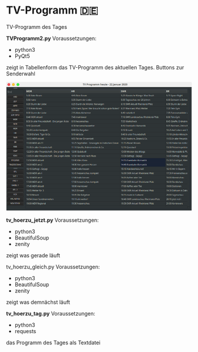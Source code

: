 # TV-Programm 🇩🇪
TV-Programm des Tages

__TVProgramm2.py__
Voraussetzungen:
- python3
- PyQt5

zeigt in Tabellenform das TV-Programm des aktuellen Tages.
Buttons zur Senderwahl

![screenshot](https://github.com/Axel-Erfurt/TV-Programm/blob/master/screenshot_tvprogramm2.png)


__tv_hoerzu_jetzt.py__
Voraussetzungen:
- python3
- BeautifulSoup
- zenity

zeigt was gerade läuft

tv_hoerzu_gleich.py
Voraussetzungen:
- python3
- BeautifulSoup
- zenity

zeigt was demnächst läuft

__tv_hoerzu_tag.py__
Voraussetzungen:
- python3
- requests

das Programm des Tages als Textdatei
